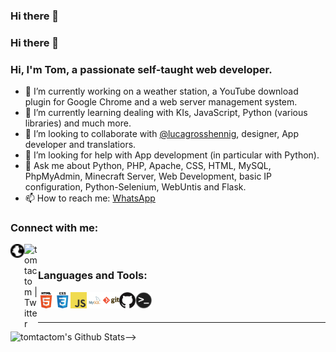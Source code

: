 ### Hi there 👋

### Hi there 👋

### Hi, I'm Tom, a passionate self-taught web developer.
- 🔭 I’m currently working on a weather station, a YouTube download plugin for Google Chrome and a web server management system.
- 🌱 I’m currently learning dealing with KIs, JavaScript, Python (various libraries) and much more.
- 👯 I’m looking to collaborate with [@lucagrosshennig](https://github.com/lucagrosshennig), designer, App developer and translatiors.
- 🤔 I’m looking for help with App development (in particular with Python).
- 💬 Ask me about Python, PHP, Apache, CSS, HTML, MySQL, PhpMyAdmin, Minecraft Server, Web Development, basic IP configuration, Python-Selenium, WebUntis and Flask.
- 📫 How to reach me: [WhatsApp](http://wa.me/004915754088299/?text=Hallo+Tom%2C%0D%0AIch+habe+dein+Profil+auf+GitHub+gefunden+und+habe+eine+Frage.)

### Connect with me:

[<img align="left" alt="tomtactom" width="22px" src="https://raw.githubusercontent.com/iconic/open-iconic/master/svg/globe.svg" />][website]
[<img align="left" alt="tomtactom | Twitter" width="22px" src="https://cdn.jsdelivr.net/npm/simple-icons@v3/icons/twitter.svg" />][twitter]

<br />

### Languages and Tools:

<img align="left" alt="HTML5" width="26px" src="https://raw.githubusercontent.com/github/explore/80688e429a7d4ef2fca1e82350fe8e3517d3494d/topics/html/html.png" />
<img align="left" alt="CSS3" width="26px" src="https://raw.githubusercontent.com/github/explore/80688e429a7d4ef2fca1e82350fe8e3517d3494d/topics/css/css.png" />
<img align="left" alt="JavaScript" width="26px" src="https://raw.githubusercontent.com/github/explore/80688e429a7d4ef2fca1e82350fe8e3517d3494d/topics/javascript/javascript.png" />
<img align="left" alt="MySQL" width="26px" src="https://raw.githubusercontent.com/github/explore/80688e429a7d4ef2fca1e82350fe8e3517d3494d/topics/mysql/mysql.png" />
<img align="left" alt="Git" width="26px" src="https://raw.githubusercontent.com/github/explore/80688e429a7d4ef2fca1e82350fe8e3517d3494d/topics/git/git.png" />
<img align="left" alt="GitHub" width="26px" src="https://raw.githubusercontent.com/github/explore/78df643247d429f6cc873026c0622819ad797942/topics/github/github.png" />
<img align="left" alt="HTML5" width="26px" src="https://raw.githubusercontent.com/github/explore/80688e429a7d4ef2fca1e82350fe8e3517d3494d/topics/terminal/terminal.png" />
<br />
<br />

---


<img align="left" alt="tomtactom's Github Stats" src="https://github-readme-stats.codestackr.vercel.app/api?username=prasathmani&count_private=true&show_icons=true&hide_border=true" />

[website]: https://tom-aschmann.de
[twitter]: https://twitter.com/tomtactom



-->
